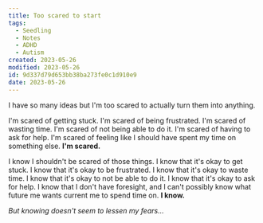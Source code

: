 ```yaml
---
title: Too scared to start
tags:
  - Seedling
  - Notes
  - ADHD
  - Autism
created: 2023-05-26
modified: 2023-05-26
id: 9d337d79d653bb38ba273fe0c1d910e9
date: 2023-05-26
---
```

I have so many ideas but I'm too scared to actually turn them into anything.

I'm scared of getting stuck.
I'm scared of being frustrated.
I'm scared of wasting time.
I'm scared of not being able to do it.
I'm scared of having to ask for help.
I'm scared of feeling like I should have spent my time on something else.
**I'm scared.**

I know I shouldn't be scared of those things.
I know that it's okay to get stuck.
I know that it's okay to be frustrated.
I know that it's okay to waste time.
I know that it's okay to not be able to do it.
I know that it's okay to ask for help.
I know that I don't have foresight, and I can't possibly know what future me wants current me to spend time on.
**I know.**

_But knowing doesn't seem to lessen my fears..._